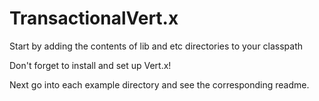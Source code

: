 TransactionalVert.x
===================

Start by adding the contents of lib and etc directories to your classpath

Don't forget to install and set up Vert.x!

Next go into each example directory and see the corresponding readme.
